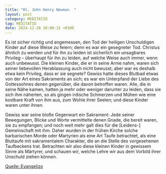 ```yaml
---
title: "Hl. John Henry Newman  "
layout: post
category: MEDITATIO
tag: MEDITATIO
date: 2024-12-28 10:00:31 +0100
---
```

Es ist sicher richtig und angemessen, den Tod der heiligen Unschuldigen Kinder auf diese Weise zu feiern; denn es war ein gesegneter Tod. Christus ähnlich zu werden und für ihn zu leiden ist sicherlich ein unsagbares Privileg – überhaupt für ihn zu leiden, auf welche Weise auch immer, wenn auch unbewusst.<!--more--> Die kleinen Kinder, die er in seine Arme nahm, waren sich seiner liebevollen Herablassung auch nicht bewusst; aber war es deshalb etwa kein Privileg, dass er sie segnete? Gewiss hatte dieses Blutbad etwas von der Art eines Sakraments an sich; es war ein Unterpfand der Liebe des Gottessohnes denen gegenüber, die davon betroffen waren. Alle, die in seine Nähe kamen, hatten ja mehr oder weniger darunter zu leiden, dass sie sich ihm näherten, so als gingen irdische Schmerzen und Mühen wie eine kostbare Kraft von ihm aus, zum Wohle ihrer Seelen; und diese Kinder waren unter ihnen.
 
Gewiss war seine bloße Gegenwart ein Sakrament: Jede seiner Bewegungen, Blicke und Worte vermittelte denen Gnade, die bereit waren, sie zu empfangen; und noch weit mehr galt dies für die [Leidens-] Gemeinschaft mit ihm. Daher wurden in der frühen Kirche solche barbarischen Morde oder Martyrien als eine Art Taufe betrachtet, als eine Bluttaufe mit sakramentalem Charakter, die an die Stelle des vorgesehenen Taufbeckens trat. Betrachten wir also diese kleinen Kinder in gewissem Sinne als Märtyrer, und schauen wir, welche Lehre wir aus dem Vorbild ihrer Unschuld ziehen können.
 

[Quelle: Evangelizo](https://evangeliumtagfuertag.org/DE/gospel)